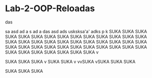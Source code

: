 # Lab-2-OOP-Reloadas
das

sa
asd
ad
a
s
ad
a
das
asd
ads
usksksa'a'
adks
p
k
SUKA SUKA SUKA SUKA SUKA SUKA SUKA SUKA SUKA SUKA SUKA SUKA SUKA SUKA SUKA SUKA SUKA SUKA SUKA SUKA SUKA SUKA SUKA SUKA SUKA SUKA SUKA SUKA SUKA SUKA SUKA SUKA SUKA SUKA SUKA SUKA SUKA 
SUKA SUKA SUKA SUKA SUKA SUKA 
v

SUKA SUKA SUKA v
SUKA SUKA 
v
vvSUKA vSUKA SUKA SUKA 



SUKA SUKA SUKA 
